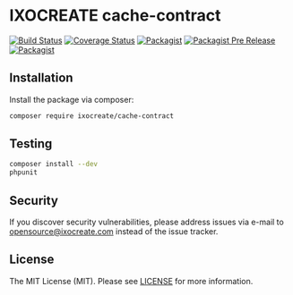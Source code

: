 # IXOCREATE cache-contract

[![Build Status](https://travis-ci.org/ixocreate/cache-contract.svg?branch=master)](https://travis-ci.org/ixocreate/cache-contract)
[![Coverage Status](https://coveralls.io/repos/github/ixocreate/cache-contract/badge.svg?branch=master)](https://coveralls.io/github/ixocreate/cache-contract?branch=master)
[![Packagist](https://img.shields.io/packagist/v/ixocreate/cache-contract.svg)](https://packagist.org/packages/ixocreate/cache-contract)
[![Packagist Pre Release](https://img.shields.io/packagist/vpre/ixocreate/cache-contract.svg)](https://packagist.org/packages/ixocreate/cache-contract)
[![Packagist](https://img.shields.io/packagist/l/ixocreate/cache-contract.svg)](https://packagist.org/packages/ixocreate/cache-contract)

## Installation

Install the package via composer:

```sh
composer require ixocreate/cache-contract
```

## Testing

```sh
composer install --dev
phpunit
```

## Security

If you discover security vulnerabilities, please address issues via e-mail to opensource@ixocreate.com instead of the issue tracker.

## License

The MIT License (MIT). Please see [LICENSE](LICENSE) for more information.
